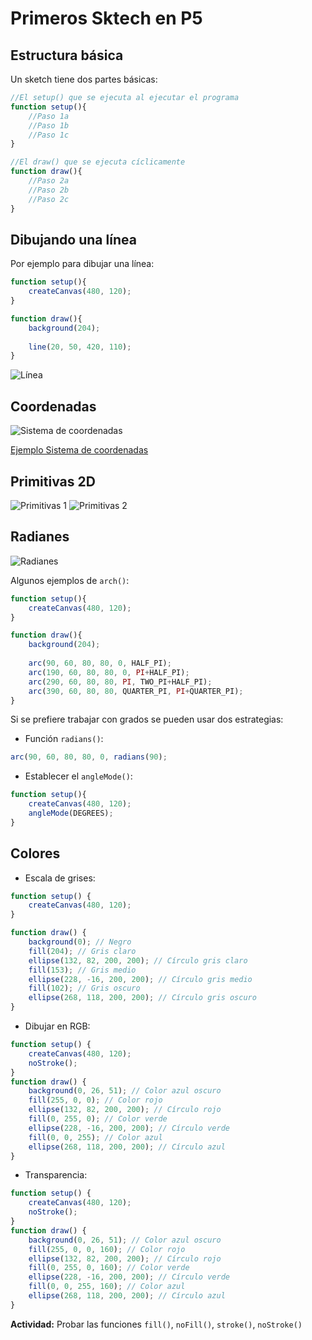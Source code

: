 # Primeros Sktech en P5

## Estructura básica

Un sketch tiene dos partes básicas:

```javascript
//El setup() que se ejecuta al ejecutar el programa
function setup(){
    //Paso 1a
    //Paso 1b
    //Paso 1c
}
```
```javascript
//El draw() que se ejecuta cíclicamente
function draw(){
    //Paso 2a
    //Paso 2b
    //Paso 2c
}
```
## Dibujando una línea
Por ejemplo para dibujar una línea:
```javascript
function setup(){
    createCanvas(480, 120);
}

function draw(){
    background(204);
    
    line(20, 50, 420, 110);
}
```
![Línea](https://github.com/daniels13ca/Intro_Programacion/blob/master/images/L%C3%ADnea.JPG "Línea recta")

## Coordenadas
![Sistema de coordenadas](https://github.com/daniels13ca/Intro_Programacion/blob/master/images/Coordenadas.JPG "Sistema de coordenadas")

[Ejemplo Sistema de coordenadas](https://www.openprocessing.org/sketch/743823)

## Primitivas 2D
![Primitivas 1](https://github.com/daniels13ca/Intro_Programacion/blob/master/images/primitivas1.JPG "Primitivas 1")
![Primitivas 2](https://github.com/daniels13ca/Intro_Programacion/blob/master/images/primitivas2.JPG "Primitivas 2")

## Radianes
![Radianes](https://github.com/daniels13ca/Intro_Programacion/blob/master/images/radianes.JPG "Radianes")

Algunos ejemplos de `arch()`:

```javascript
function setup(){
    createCanvas(480, 120);
}

function draw(){
    background(204);
    
    arc(90, 60, 80, 80, 0, HALF_PI);
    arc(190, 60, 80, 80, 0, PI+HALF_PI);
    arc(290, 60, 80, 80, PI, TWO_PI+HALF_PI);
    arc(390, 60, 80, 80, QUARTER_PI, PI+QUARTER_PI);
}
```

Si se prefiere trabajar con grados se pueden usar dos estrategias:

* Función `radians()`:
```javascript
arc(90, 60, 80, 80, 0, radians(90);
```

* Establecer el `angleMode()`:
```javascript
function setup(){
    createCanvas(480, 120);
    angleMode(DEGREES);
}
```

## Colores
* Escala de grises:
```javascript
function setup() {
	createCanvas(480, 120);
}

function draw() {
	background(0); // Negro
	fill(204); // Gris claro
	ellipse(132, 82, 200, 200); // Círculo gris claro
	fill(153); // Gris medio
	ellipse(228, -16, 200, 200); // Círculo gris medio
	fill(102); // Gris oscuro
	ellipse(268, 118, 200, 200); // Círculo gris oscuro
}
```

* Dibujar en RGB:
```javascript
function setup() {
	createCanvas(480, 120);
	noStroke();
}
function draw() {
	background(0, 26, 51); // Color azul oscuro
	fill(255, 0, 0); // Color rojo
	ellipse(132, 82, 200, 200); // Círculo rojo
	fill(0, 255, 0); // Color verde
	ellipse(228, -16, 200, 200); // Círculo verde
	fill(0, 0, 255); // Color azul
	ellipse(268, 118, 200, 200); // Círculo azul
}
```

* Transparencia:
```javascript
function setup() {
	createCanvas(480, 120);
	noStroke();
}
function draw() {
	background(0, 26, 51); // Color azul oscuro
	fill(255, 0, 0, 160); // Color rojo
	ellipse(132, 82, 200, 200); // Círculo rojo
	fill(0, 255, 0, 160); // Color verde
	ellipse(228, -16, 200, 200); // Círculo verde
	fill(0, 0, 255, 160); // Color azul
	ellipse(268, 118, 200, 200); // Círculo azul
}
```

**Actividad:** Probar las funciones `fill()`, `noFill()`, `stroke()`, `noStroke()`
